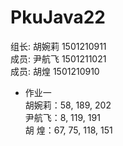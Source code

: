# PkuJava22
组长: 胡婉莉 1501210911</br>成员: 尹航飞 1501211021</br>成员: 胡煌 1501210910

* 作业一</br>
  胡婉莉：58, 189, 202</br>
  尹航飞：8, 119, 191</br>
  胡  煌：67, 75, 118, 151</br>
